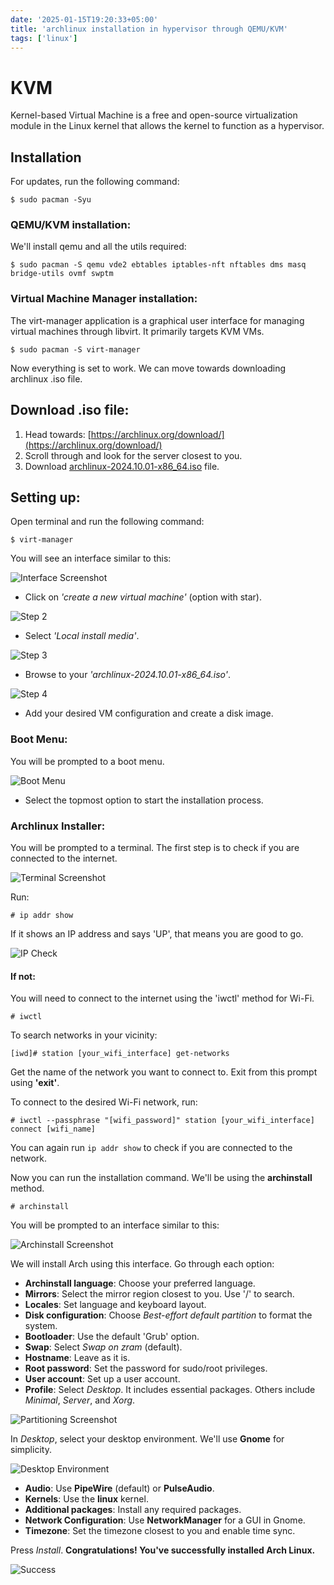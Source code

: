 ```yaml
---
date: '2025-01-15T19:20:33+05:00'
title: 'archlinux installation in hypervisor through QEMU/KVM'
tags: ['linux']
---
```

# KVM

Kernel-based Virtual Machine is a free and open-source virtualization module in the Linux kernel that allows the kernel to function as a hypervisor.

## Installation

For updates, run the following command:

```
$ sudo pacman -Syu
```

### QEMU/KVM installation:

We'll install qemu and all the utils required:

```
$ sudo pacman -S qemu vde2 ebtables iptables-nft nftables dms masq bridge-utils ovmf swptm
```

### Virtual Machine Manager installation:

The virt-manager application is a graphical user interface for managing virtual machines through libvirt. It primarily targets KVM VMs.

```
$ sudo pacman -S virt-manager
```

Now everything is set to work. We can move towards downloading archlinux .iso file.

## Download .iso file:

1. Head towards: [https://archlinux.org/download/](https://archlinux.org/download/)
2. Scroll through and look for the server closest to you.
3. Download [archlinux-2024.10.01-x86_64.iso](https://pkg.adfinis-on-exoscale.ch/archlinux/iso/2024.10.01/archlinux-2024.10.01-x86_64.iso) file.

## Setting up:

Open terminal and run the following command:

```
$ virt-manager
```

You will see an interface similar to this:

![Interface Screenshot](https://hissamshar.wordpress.com/wp-content/uploads/2024/10/gscreenshot_2024-10-17-154132.png?w=824)

- Click on *'create a new virtual machine'* (option with star).

![Step 2](https://hissamshar.wordpress.com/wp-content/uploads/2024/10/step-2.png?w=826)

- Select *'Local install media'*.

![Step 3](https://hissamshar.wordpress.com/wp-content/uploads/2024/10/step-3.png?w=827)

- Browse to your *'archlinux-2024.10.01-x86_64.iso'*. 

![Step 4](https://hissamshar.wordpress.com/wp-content/uploads/2024/10/4.png?w=829)

- Add your desired VM configuration and create a disk image.

### Boot Menu:

You will be prompted to a boot menu.

![Boot Menu](https://hissamshar.wordpress.com/wp-content/uploads/2024/10/5.png?w=1024)

- Select the topmost option to start the installation process.

### Archlinux Installer:

You will be prompted to a terminal. The first step is to check if you are connected to the internet.

![Terminal Screenshot](https://hissamshar.wordpress.com/wp-content/uploads/2024/10/6.png?w=1024)

Run:

```
# ip addr show
```

If it shows an IP address and says 'UP', that means you are good to go.

![IP Check](https://hissamshar.wordpress.com/wp-content/uploads/2024/10/9.png?w=1024)

#### If not:

You will need to connect to the internet using the 'iwctl' method for Wi-Fi.

```
# iwctl
```

To search networks in your vicinity:

```
[iwd]# station [your_wifi_interface] get-networks
```

Get the name of the network you want to connect to. Exit from this prompt using **'exit'**.

To connect to the desired Wi-Fi network, run:

```
# iwctl --passphrase "[wifi_password]" station [your_wifi_interface] connect [wifi_name]
```

You can again run `ip addr show` to check if you are connected to the network.

Now you can run the installation command. We'll be using the **archinstall** method.

```
# archinstall
```

You will be prompted to an interface similar to this:

![Archinstall Screenshot](https://hissamshar.wordpress.com/wp-content/uploads/2024/10/10.png?w=828)

We will install Arch using this interface. Go through each option:

- **Archinstall language**: Choose your preferred language.
- **Mirrors**: Select the mirror region closest to you. Use '/' to search.
- **Locales**: Set language and keyboard layout.
- **Disk configuration**: Choose *Best-effort default partition* to format the system.
- **Bootloader**: Use the default 'Grub' option.
- **Swap**: Select *Swap on zram* (default).
- **Hostname**: Leave as it is.
- **Root password**: Set the password for sudo/root privileges.
- **User account**: Set up a user account.
- **Profile**: Select *Desktop*. It includes essential packages. Others include *Minimal*, *Server*, and *Xorg*.

![Partitioning Screenshot](https://hissamshar.wordpress.com/wp-content/uploads/2024/10/11.png?w=1024)

In *Desktop*, select your desktop environment. We'll use **Gnome** for simplicity.

![Desktop Environment](https://hissamshar.wordpress.com/wp-content/uploads/2024/10/13.png?w=1024)

- **Audio**: Use **PipeWire** (default) or **PulseAudio**.
- **Kernels**: Use the **linux** kernel.
- **Additional packages**: Install any required packages.
- **Network Configuration**: Use **NetworkManager** for a GUI in Gnome.
- **Timezone**: Set the timezone closest to you and enable time sync.

Press *Install*. **Congratulations! You've successfully installed Arch Linux.**

![Success](https://hissamshar.wordpress.com/wp-content/uploads/2024/10/15.png?w=1024)

